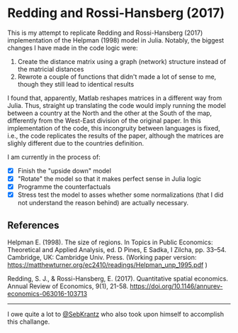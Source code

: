 # Redding and Rossi-Hansberg (2017) 

This is my attempt to replicate Redding and Rossi-Hansberg (2017) implementation of the Helpman (1998) model in Julia. Notably, the biggest changes I have made in the code logic were:

1. Create the distance matrix using a graph (network) structure instead of the matricial distances
2. Rewrote a couple of functions that didn't made a lot of sense to me, though they still lead to identical results

I found that, apparently, Matlab reshapes matrices in a different way from Julia. Thus, straight up translating the code would imply running the model between a country at the North and the other at the South of the map, differently from the West-East division of the original paper. In this implementation of the code, this incongruity between languages is fixed, i.e., the code replicates the results of the paper, although the matrices are slighly different due to the countries definition.

I am currently in the process of:
- [x] Finish the "upside down" model
- [x] "Rotate" the model so that it makes perfect sense in Julia logic
- [x] Programme the counterfactuals
- [x] Stress test the model to asses whether some normalizations (that I did not understand the reason behind) are actually necessary.

## References

Helpman E. (1998). The size of regions. In Topics in Public Economics: Theoretical and Applied Analysis, ed. D Pines, E Sadka, I Zilcha, pp. 33–54. Cambridge, UK: Cambridge Univ. Press. (Working paper version: https://matthewturner.org/ec2410/readings/Helpman_unp_1995.pdf )

Redding, S. J., & Rossi-Hansberg, E. (2017). Quantitative spatial economics. Annual Review of Economics, 9(1), 21-58. https://doi.org/10.1146/annurev-economics-063016-103713

---

I owe quite a lot to [@SebKrantz](https://github.com/SebKrantz/Quantitative-Spatial-Economics/tree/main/QSE-ARE-2017) who also took upon himself to accomplish this challange.
